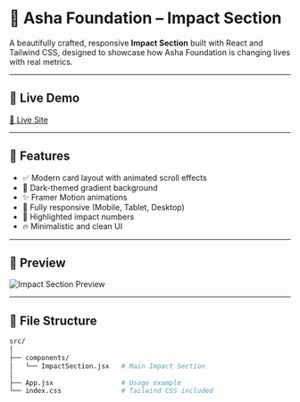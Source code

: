 # 🌟 Asha Foundation – Impact Section

A beautifully crafted, responsive **Impact Section** built with React and Tailwind CSS, designed to showcase how Asha Foundation is changing lives with real metrics.

---

## 🚀 Live Demo

[🔗 Live Site](https://ashaa-foundation.web.app/)

---

## 🧩 Features

- ✅ Modern card layout with animated scroll effects
- 🎨 Dark-themed gradient background
- ✨ Framer Motion animations
- 📱 Fully responsive (Mobile, Tablet, Desktop)
- 💛 Highlighted impact numbers
- 🔥 Minimalistic and clean UI

---

## 📸 Preview

![Impact Section Preview](./preview.png)

---

## 📁 File Structure

```bash
src/
│
├── components/
│   └── ImpactSection.jsx   # Main Impact Section
│
├── App.jsx                 # Usage example
└── index.css               # Tailwind CSS included

